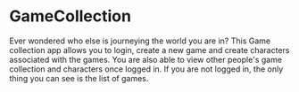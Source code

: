 # GameCollection

Ever wondered who else is journeying the world you are in? This Game collection app allows you to login, create a new game and create characters associated with the games. You are also able to view other people's game collection and characters once logged in. If you are not logged in, the only thing you can see is the list of games.